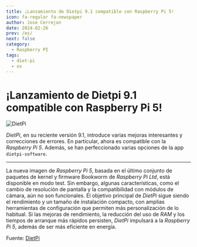 ```yaml
---
title: ¡Lanzamiento de Dietpi 9.1 compatible con Raspberry Pi 5!
icon: fa-regular fa-newspaper
author: Jose Cerrejon
date: 2024-02-26
prev: /es/
next: false
category:
  - Raspberry PI
tags:
  - diet-pi
  - os
---
```

# ¡Lanzamiento de Dietpi 9.1 compatible con Raspberry Pi 5!

![DietPi](/images/2018/02/dietpi.png "DietPi Logo")

_DietPi_, en su reciente versión 9.1, introduce varias mejoras interesantes y correcciones de errores. En particular, ahora es compatible con la _Raspberry Pi 5_. Además, se han perfeccionado varias opciones de la app `dietpi-software`.

- - -

La nueva imagen de _Raspberry Pi 5_, basada en el último conjunto de paquetes de kernel y firmware Bookworm de _Raspberry Pi Ltd_, está disponible en modo test. Sin embargo, algunas características, como el cambio de resolución de pantalla y la compatibilidad con módulos de cámara, aún no son funcionales. El objetivo principal de _DietPi_ sigue siendo el rendimiento y un tamaño de instalación compacto, con amplias herramientas de configuración que permiten más personalización de lo habitual. Si las mejoras de rendimiento, la reducción del uso de _RAM_ y los tiempos de arranque más rápidos persisten, _DietPi_ impulsará a la _Raspberry Pi 5_, además de ser más eficiente en energía.

Fuente: [DietPi](https://dietpi.com/docs/releases/v9_1/)
